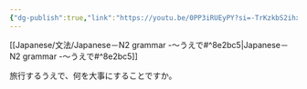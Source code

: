```yaml
---
{"dg-publish":true,"link":"https://youtu.be/0PP3iRUEyPY?si=-TrKzkbS2ihxPy7o","tags":["Japanese-grammar","N2"],"permalink":"/002 Notes/2.～うえで/","dgPassFrontmatter":true}
---
```


[[Japanese/文法/Japanese－N2 grammar -～うえで#^8e2bc5\|Japanese－N2 grammar -～うえで#^8e2bc5]]

旅行するうえで、何を大事にすることですか。